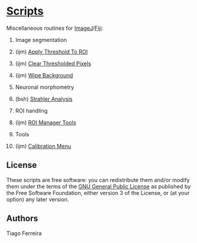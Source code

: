 # [Scripts](https://github.com/tferr/Scripts)

Miscellaneous routines for [ImageJ](http://imagej.nih.gov/ij/)/[Fiji](http://fiji.sc/):

1. Image segmentation
  1. (ijm) [Apply Threshold To ROI](https://raw.github.com/tferr/Scripts/master/Apply_Threshold_To_ROI.ijm)
  2. (ijm) [Clear Thresholded Pixels](https://raw.github.com/tferr/Scripts/master/Clear_Thresholded_Pixels.ijm)
  3. (ijm) [Wipe Background](https://raw.github.com/tferr/Scripts/master/Wipe_Background.ijm)

2. Neuronal morphometry
  1. (bsh) [Strahler Analysis](http://fiji.sc/Strahler_Analysis)

3. ROI handling
  1. (ijm) [ROI Manager Tools](http://imagej.net/plugins/roi-manager-tools)

4. Tools
  1. (ijm) [Calibration Menu](https://raw.github.com/tferr/Scripts/master/Tools/Calibration_Menu.ijm)


License
-------
These scripts are free software: you can redistribute them and/or modify them under the terms of the [GNU General Public License](http://www.gnu.org/licenses/gpl.txt) as published by the Free Software Foundation, either version 3 of the License, or (at your option) any later version.


Authors
-------
Tiago Ferreira
